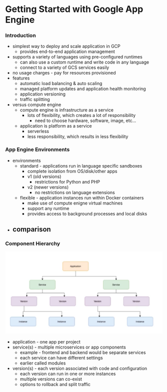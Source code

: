 # Getting Started with Google App Engine

### Introduction

- simplest way to deploy and scale application in GCP
  - provides end-to-end application management
- supports a variety of languages using pre-configured runtimes
  - can also use a custom runtime and write code in any language
  - connect to a variety of GCS services easily
- no usage charges - pay for resources provisioned
- features
  - automatic load balancing & auto scaling
  - managed platform updates and application health monitoring
  - application versioning
  - traffic splitting
- versus compute engine
  - compute engine is infrastructure as a service
    - lots of flexibility, which creates a lot of responsibility
      - need to choose hardware, software, image, etc...
  - application is platform as a service
    - serverless
    - less responsibility, which results in less flexibility

### App Engine Environments

- environments
  - standard - applications run in language specific sandboxes
    - complete isolation from OS/disk/other apps
    - v1 (old versions)
      - restrictions for Python and PHP
    - v2 (newer versions)
      - no restrictions on language extensions
  - flexible - application instances run within Docker containers
    - make use of compute enigne virtual machines
    - support any runtime
    - provides access to background processes and local disks
- comparison
  -

### Component Hierarchy

![App Engine Hierarchy](./assets/app_engine_hiearchy.png 'App Engine Hiearchy')

- application - one app per project
- service(s) - multiple microservices or app components
  - example - frontend and backend would be separate services
  - each service can have different settings
  - earlier called modules
- version(s) - each version associated with code and configuration
  - each version can run in one or more instances
  - multiple versions can co-exist
  - options to rollback and split traffic
